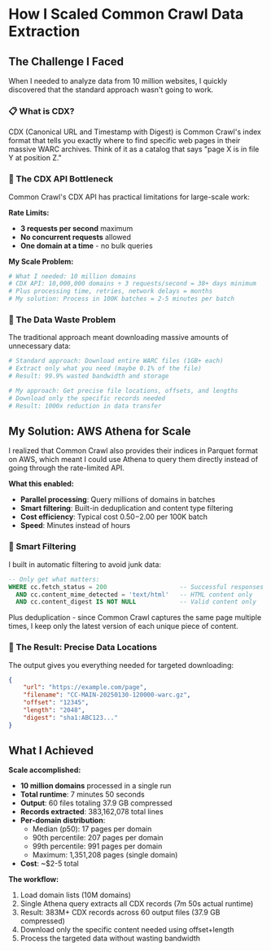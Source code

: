 # How I Scaled Common Crawl Data Extraction

## The Challenge I Faced

When I needed to analyze data from 10 million websites, I quickly discovered that the standard approach wasn't going to work.

### 📋 What is CDX?

CDX (Canonical URL and Timestamp with Digest) is Common Crawl's index format that tells you exactly where to find specific web pages in their massive WARC archives. Think of it as a catalog that says "page X is in file Y at position Z."

### 🐌 The CDX API Bottleneck

Common Crawl's CDX API has practical limitations for large-scale work:

**Rate Limits:**

-   **3 requests per second** maximum
-   **No concurrent requests** allowed
-   **One domain at a time** - no bulk queries

**My Scale Problem:**

```bash
# What I needed: 10 million domains
# CDX API: 10,000,000 domains ÷ 3 requests/second = 38+ days minimum
# Plus processing time, retries, network delays = months
# My solution: Process in 100K batches = 2-5 minutes per batch
```

### 💾 The Data Waste Problem

The traditional approach meant downloading massive amounts of unnecessary data:

```bash
# Standard approach: Download entire WARC files (1GB+ each)
# Extract only what you need (maybe 0.1% of the file)
# Result: 99.9% wasted bandwidth and storage

# My approach: Get precise file locations, offsets, and lengths
# Download only the specific records needed
# Result: 1000x reduction in data transfer
```

## My Solution: AWS Athena for Scale

I realized that Common Crawl also provides their indices in Parquet format on AWS, which meant I could use Athena to query them directly instead of going through the rate-limited API.

**What this enabled:**

-   **Parallel processing**: Query millions of domains in batches
-   **Smart filtering**: Built-in deduplication and content type filtering
-   **Cost efficiency**: Typical cost $0.50-$2.00 per 100K batch
-   **Speed**: Minutes instead of hours

### 🎯 Smart Filtering

I built in automatic filtering to avoid junk data:

```sql
-- Only get what matters:
WHERE cc.fetch_status = 200                    -- Successful responses only
  AND cc.content_mime_detected = 'text/html'   -- HTML content only
  AND cc.content_digest IS NOT NULL            -- Valid content only
```

Plus deduplication - since Common Crawl captures the same page multiple times, I keep only the latest version of each unique piece of content.

### 📍 The Result: Precise Data Locations

The output gives you everything needed for targeted downloading:

```json
{
    "url": "https://example.com/page",
    "filename": "CC-MAIN-20250130-120000-warc.gz",
    "offset": "12345",
    "length": "2048",
    "digest": "sha1:ABC123..."
}
```

## What I Achieved

**Scale accomplished:**

-   **10 million domains** processed in a single run
-   **Total runtime**: 7 minutes 50 seconds
-   **Output**: 60 files totaling 37.9 GB compressed
-   **Records extracted**: 383,162,078 total lines
-   **Per-domain distribution**:
    -   Median (p50): 17 pages per domain
    -   90th percentile: 207 pages per domain
    -   99th percentile: 991 pages per domain
    -   Maximum: 1,351,208 pages (single domain)
-   **Cost**: ~$2-5 total

**The workflow:**

1. Load domain lists (10M domains)
2. Single Athena query extracts all CDX records (7m 50s actual runtime)
3. Result: 383M+ CDX records across 60 output files (37.9 GB compressed)
4. Download only the specific content needed using offset+length
5. Process the targeted data without wasting bandwidth

```

```
